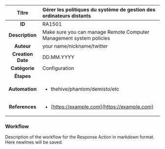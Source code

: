 | Titre                       | Gérer les politiques du système de gestion des ordinateurs distants         |
|:---------------------------:|:--------------------|
| **ID**                      | RA1501            |
| **Description**             | Make sure you can manage Remote Computer Management system policies   |
| **Auteur**                  | your name/nickname/twitter        |
| **Creation Date**           | DD.MM.YYYY |
| **Catégorie**                | Configuration      |
| **Étapes**                   || 
| **Automation** |<ul><li>thehive/phantom/demisto/etc</li></ul>|
| **References** |<ul><li>[https://example.com](https://example.com)</li></ul>|

### Workflow

Description of the workflow for the Response Action in markdown format.  
Here newlines will be saved.  
